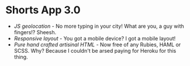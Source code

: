 # Shorts App 3.0

* _JS geolocation_ - No more typing in your city! What are you, a guy with fingers!? Sheesh.
* _Responsive layout_ - You got a mobile device? I got a mobile layout!
* _Pure hand crafted artisinal HTML_ - Now free of any Rubies, HAML or SCSS. Why? Because I couldn't be arsed paying for Heroku for this thing.
